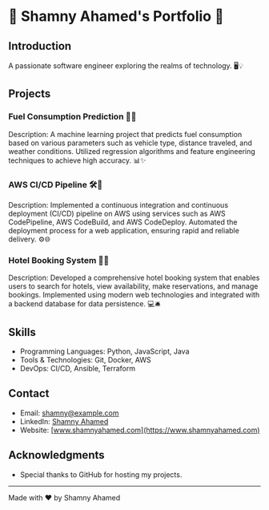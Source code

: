 <!-- Add a catchy title for your portfolio -->
# 🚀 Shamny Ahamed's Portfolio 🌟

<!-- Add a brief introduction or bio -->
## Introduction
A passionate software engineer exploring the realms of technology. 🖥️💡

<!-- Add sections for your projects -->
## Projects

<!-- Project 1: Fuel Consumption Prediction -->
### Fuel Consumption Prediction 🚗💨

Description: A machine learning project that predicts fuel consumption based on various parameters such as vehicle type, distance traveled, and weather conditions. Utilized regression algorithms and feature engineering techniques to achieve high accuracy. 📊✨

<!-- Project 2: AWS CI/CD Pipeline -->
### AWS CI/CD Pipeline 🛠️🚀

Description: Implemented a continuous integration and continuous deployment (CI/CD) pipeline on AWS using services such as AWS CodePipeline, AWS CodeBuild, and AWS CodeDeploy. Automated the deployment process for a web application, ensuring rapid and reliable delivery. ⚙️🌐

<!-- Project 3: Hotel Booking System -->
### Hotel Booking System 🏨📅

Description: Developed a comprehensive hotel booking system that enables users to search for hotels, view availability, make reservations, and manage bookings. Implemented using modern web technologies and integrated with a backend database for data persistence. 💻🛎️

<!-- Add section for your skills -->
## Skills

<!-- List your skills -->
- Programming Languages: Python, JavaScript, Java
- Tools & Technologies: Git, Docker, AWS
- DevOps: CI/CD, Ansible, Terraform

<!-- Add section for your contact information -->
## Contact

<!-- Add your contact information -->
- Email: shamny@example.com
- LinkedIn: [Shamny Ahamed](https://www.linkedin.com/in/shamnyahamed/)
- Website: [www.shamnyahamed.com](https://www.shamnyahamed.com)

<!-- Add section for acknowledgments or credits -->
## Acknowledgments

<!-- Give credit to any resources, libraries, or inspirations -->
- Special thanks to GitHub for hosting my projects.

<!-- Add a footer with a personal touch -->
---
Made with ❤️ by Shamny Ahamed
